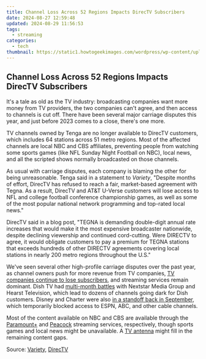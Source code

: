 ```yaml
---
title: Channel Loss Across 52 Regions Impacts DirecTV Subscribers
date: 2024-08-27 12:59:48
updated: 2024-08-29 11:56:53
tags:
  - streaming
categories:
  - tech
thumbnail: https://static1.howtogeekimages.com/wordpress/wp-content/uploads/2023/12/directv.jpg
---
```


## Channel Loss Across 52 Regions Impacts DirecTV Subscribers

It's a tale as old as the TV industry: broadcasting companies want more money from TV providers, the two companies can't agree, and then access to channels is cut off. There have been several major carriage disputes this year, and just before 2023 comes to a close, there's one more.

 TV channels owned by Tenga are no longer available to DirecTV customers, which includes 64 stations across 51 metro regions. Most of the affected channels are local NBC and CBS affiliates, preventing people from watching some sports games (like NFL Sunday Night Football on NBC), local news, and all the scripted shows normally broadcasted on those channels.

 As usual with carriage disputes, each company is blaming the other for being unreasonable. Tenga said in a statement to _Variety_, "Despite months of effort, DirecTV has refused to reach a fair, market-based agreement with Tegna. As a result, DirecTV and AT&T U-Verse customers will lose access to NFL and college football conference championship games, as well as some of the most popular national network programming and top-rated local news."

 DirecTV said in a blog post, "TEGNA is demanding double-digit annual rate increases that would make it the most expensive broadcaster nationwide, despite declining viewership and continued cord-cutting. Were DIRECTV to agree, it would obligate customers to pay a premium for TEGNA stations that exceeds hundreds of other DIRECTV agreements covering local stations in nearly 200 metro regions throughout the U.S."

 We've seen several other high-profile carriage disputes over the past year, as channel owners push for more revenue from TV companies, [TV companies continue to lose subscribers](https://cordcuttersnews.com/directv-has-lost-over-47-of-subscribers-since-att-bought-it/), and streaming services remain dominant. Dish TV had [multi-month battles](https://some-knowledge.techidaily.com/innovate-your-images-video-enhancer-v22-workflow-for-2024/) with Nextstar Media Group and Hearst Television, which lead to dozens of channels going dark for Dish customers. Disney and Charter were also [in a standoff back in September](https://android-unlock.techidaily.com/best-ways-on-how-to-unlockbypassswiperemove-meizu-21-pro-fingerprint-lock-by-drfone-android/), which temporarily blocked access to ESPN, ABC, and other cable channels.

 Most of the content available on NBC and CBS are available through the [Paramount+](https://paramountplus.qflm.net/c/156932/175360/3065?subId1=UUhtgUeUpU2001215&subId2=ehtg&u=https%3A%2F%2Fwww.paramountplus.com%2F) and [Peacock](https://www.peacocktv.com/) streaming services, respectively, though sports games and local news might be unavailable. A [TV antenna](https://sound-issues.techidaily.com/how-to-fix-a-non-functioning-steelseries-arctis-pro-microphone-complete-solution/) might fill in the remaining content gaps.

 Source: [Variety](https://deadline.com/2023/11/directv-tegna-stations-dispute-cbs-nbc-nfl-college-football-1235646338/), [DirecTV](https://www.directv.com/insider/tegna-dispute/)

<ins class="adsbygoogle"
     style="display:block"
     data-ad-format="autorelaxed"
     data-ad-client="ca-pub-7571918770474297"
     data-ad-slot="1223367746"></ins>



<ins class="adsbygoogle"
     style="display:block"
     data-ad-client="ca-pub-7571918770474297"
     data-ad-slot="8358498916"
     data-ad-format="auto"
     data-full-width-responsive="true"></ins>
